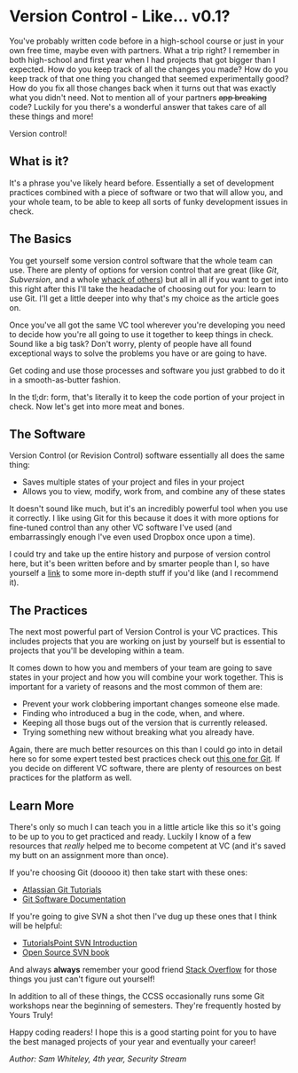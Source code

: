 <h1>Version Control - Like... v0.1?</h1>

You've probably written code before in a high-school course or just in your own
free time, maybe even with partners. What a trip right? I remember in both
high-school and first year when I had projects that got bigger than I expected.
How do you keep track of all the changes you made? How do you keep track of
that one thing you changed that seemed experimentally good? How do you fix all
those changes back when it turns out that was exactly what you didn't need. Not
to mention all of your partners ~~app breaking~~ code? Luckily for you there's
a wonderful answer that takes care of all these things and more!

Version control!

## What is it?

It's a phrase you've likely heard before. Essentially a set of development
practices combined with a piece of software or two that will allow you, and
your whole team, to be able to keep all sorts of funky development issues in
check.

## The Basics

You get yourself some version control software that the whole team can use.
There are plenty of options for version control that are great (like *Git*,
*Subversion*, and a whole [whack of
others](https://en.wikipedia.org/wiki/List_of_revision_control_software)) but
all in all if you want to get into this right after this I'll take the headache
of choosing out for you: learn to use Git. I'll get a little deeper into why
that's my choice as the article goes on.

Once you've all got the same VC tool wherever you're developing you need to
decide how you're all going to use it together to keep things in check. Sound
like a big task? Don't worry, plenty of people have all found exceptional ways
to solve the problems you have or are going to have.

Get coding and use those processes and software you just grabbed to do it in a
smooth-as-butter fashion.

In the tl;dr: form, that's literally it to keep the code portion of your
project in check. Now let's get into more meat and bones.

## The Software

Version Control (or Revision Control) software essentially all does the same
thing:

- Saves multiple states of your project and files in your project
- Allows you to view, modify, work from, and combine any of these states

It doesn't sound like much, but it's an incredibly powerful tool when you use
it correctly. I like using Git for this because it does it with more options
for fine-tuned control than any other VC software I've used (and embarrassingly
enough I've even used Dropbox once upon a time).

I could try and take up the entire history and purpose of version control here,
but it's been written before and by smarter people than I, so have yourself a
[link](htts://git-scm.com/book/en/v2/Getting-Started-About-Version-Control) to
some more in-depth stuff if you'd like (and I recommend it).

## The Practices

The next most powerful part of Version Control is your VC practices. This
includes projects that you are working on just by yourself but is essential to
projects that you'll be developing within a team.

It comes down to how you and members of your team are going to save states in
your project and how you will combine your work together. This is important for
a variety of reasons and the most common of them are:

- Prevent your work clobbering important changes someone else made.
- Finding who introduced a bug in the code, when, and where.
- Keeping all those bugs out of the version that is currently released.
- Trying something new without breaking what you already have.

Again, there are much better resources on this than I could go into in detail
here so for some expert tested best practices check out [this one for
Git](https://www.atlassian.com/git/tutorials/comparing-workflows). If you
decide on different VC software, there are plenty of resources on best
practices for the platform as well.

## Learn More

There's only so much I can teach you in a little article like this so it's
going to be up to you to get practiced and ready. Luckily I know of a few
resources that *really* helped me to become competent at VC (and it's saved my
butt on an assignment more than once).

If you're choosing Git (dooooo it) then take start with these ones:

- [Atlassian Git Tutorials](https://www.atlassian.com/git/tutorials)
- [Git Software Documentation](https://git-scm.com/doc)

If you're going to give SVN a shot then I've dug up these ones that I think
will be helpful:

- [TutorialsPoint SVN Introduction](http://www.tutorialspoint.com/svn)
- [Open Source SVN book](http://svnbook.red-bean.com)

And always **always** remember your good friend [Stack
Overflow](http://stackoverflow.com) for those things you just can't figure out
yourself!

In addition to all of these things, the CCSS occasionally runs some Git
workshops near the beginning of semesters. They're frequently hosted by Yours
Truly!

Happy coding readers! I hope this is a good starting point for you to have the
best managed projects of your year and eventually your career!

*Author: Sam Whiteley, 4th year, Security Stream*


